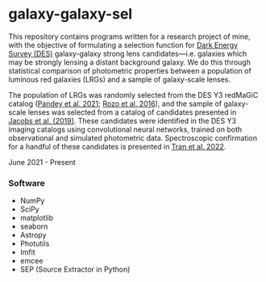 # galaxy-galaxy-sel
This repository contains programs written for a research project of mine, with the objective of formulating a selection function for [Dark Energy Survey (DES)](https://github.com/DarkEnergySurvey) galaxy-galaxy strong lens candidates—i.e. galaxies which may be strongly lensing a distant background galaxy. We do this through statistical comparison of photometric properties between a population of luminous red galaxies (LRGs) and a sample of galaxy-scale lenses.

The population of LRGs was randomly selected from the DES Y3 redMaGiC catalog ([Pandey et al. 2021](https://arxiv.org/abs/2105.13545); [Rozo et al. 2016](https://academic.oup.com/mnras/article/461/2/1431/2608400)), and the sample of galaxy-scale lenses was selected from a catalog of candidates presented in [Jacobs et al. \(2019\)](https://iopscience.iop.org/article/10.3847/1538-4365/ab26b6). These candidates were identified in the DES Y3 imaging catalogs using convolutional neural networks, trained on both observational and simulated photometric data. Spectroscopic confirmation for a handful of these candidates is presented in [Tran et al. 2022](https://arxiv.org/abs/2205.05307).

June 2021 - Present

### Software

* NumPy
* SciPy
* matplotlib
* seaborn
* Astropy
* Photutils
* Imfit
* emcee
* SEP (Source Extractor in Python)
